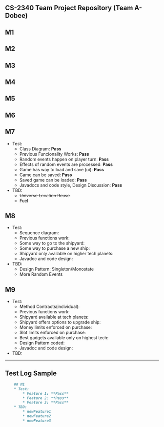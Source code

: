 CS-2340 Team Project Repository (**Team A-Dobee**)
----
## M1

## M2

## M3

## M4

## M5

## M6

## M7
* Test:
    * Class Diagram: **Pass**
    * Previous Funcionality Works: **Pass**
    * Random events happen on player turn: **Pass**
    * Effects of random events are processed: **Pass**
    * Game has way to load and save (ui): **Pass**
    * Game can be saved: **Pass**
    * Saved game can be loaded: **Pass**
    * Javadocs and code style, Design Discussion: **Pass**
* TBD:
	* <s>Universe Location Reuse</s>
	* <s>Fuel</s>

## M8
* Test:
	* Sequence diagram:
	* Previous functions work:
	* Some way to go to the shipyard:
	* Some way to purchase a new ship:
	* Shipyard only available on higher tech planets:
	* Javadoc and code design:
* TBD:
    * Design Pattern: Singleton/Monostate
    * More Random Events

## M9
* Test:
    * Method Contracts(individual):
    * Previous functions work:
    * Shipyard available at tech planets:
    * Shipyard offers options to upgrade ship:
    * Money limits enforced on purchase:
    * Slot limits enforced on purchase:
    * Best gadgets available only on highest tech:
    * Design Pattern coded:
    * Javadoc and code design:
* TBD:

----
## Test Log Sample
``` Markdown
    ## M1
    * Test:
        * Feature 1: **Pass**
        * Feature 2: **Pass**
        * Feature 3: **Pass**
    * TBD:
        * newFeature1
        * newFeature2
        * newFeature3
```
